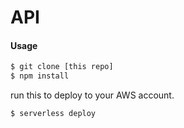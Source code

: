# API

#### Usage

```bash
$ git clone [this repo]
$ npm install
```

run this to deploy to your AWS account.

```bash
$ serverless deploy
```
